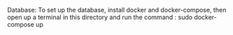 Database: To set up the database, install docker and docker-compose, then open up a terminal in this directory and run the command : sudo docker-compose up 


